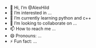 - 👋 Hi, I’m @AlexHild
- 👀 I’m interested in ...
- 🌱 I’m currently learning python and c++ 
- 💞️ I’m looking to collaborate on ...
- 📫 How to reach me ...
- 😄 Pronouns: ...
- ⚡ Fun fact: ...

<!---
AlexHild/AlexHild is a ✨ special ✨ repository because its `README.md` (this file) appears on your GitHub profile.
You can click the Preview link to take a look at your changes.
--->
